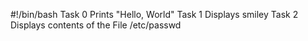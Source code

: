 #!/bin/bash
Task 0
Prints "Hello, World"
Task 1
Displays smiley
Task 2
Displays contents of the File /etc/passwd
